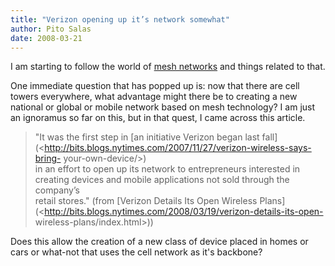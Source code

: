 ```yaml
---
title: "Verizon opening up it’s network somewhat"
author: Pito Salas
date: 2008-03-21
---
```




I am starting to follow the world of [mesh
networks](<http://del.icio.us/tag/meshnetworks>) and things related to that.

One immediate question that has popped up is: now that there are cell towers
everywhere, what advantage might there be to creating a new national or global
or mobile network based on mesh technology? I am just an ignoramus so far on
this, but in that quest, I came across this article.

> "It was the first step in [an initiative Verizon began last
> fall](<http://bits.blogs.nytimes.com/2007/11/27/verizon-wireless-says-bring-
> your-own-device/>)  
> in an effort to open up its network to entrepreneurs interested in  
> creating devices and mobile applications not sold through the company’s  
> retail stores." (from [Verizon Details Its Open Wireless
> Plans](<http://bits.blogs.nytimes.com/2008/03/19/verizon-details-its-open-
> wireless-plans/index.html>))

Does this allow the creation of a new class of device placed in homes or cars
or what-not that uses the cell network as it's backbone?


